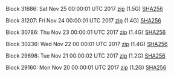 Block 31686: Sat Nov 25 00:00:01 UTC 2017 [zip](https://transfer.sh/e7QH7/bootstrap.dat.20171125.zip) (1.5G) [SHA256](https://transfer.sh/3148A/sha256.txt)

Block 31207: Fri Nov 24 00:00:01 UTC 2017 [zip](https://transfer.sh/v1oRT/bootstrap.dat.20171124.zip) (1.4G) [SHA256](https://transfer.sh/MYSIE/sha256.txt)

Block 30786: Thu Nov 23 00:00:01 UTC 2017 [zip](https://transfer.sh/LJ3PL/bootstrap.dat.20171123.zip) (1.4G) [SHA256](https://transfer.sh/10uinW/sha256.txt)

Block 30236: Wed Nov 22 00:00:01 UTC 2017 [zip](https://transfer.sh/NVHjf/bootstrap.dat.20171122.zip) (1.4G) [SHA256](https://transfer.sh/RwR7K/sha256.txt)

Block 29698: Tue Nov 21 00:00:02 UTC 2017 [zip](https://transfer.sh/11S1bf/bootstrap.dat.20171121.zip) (1.2G) [SHA256](https://transfer.sh/9yVH8/sha256.txt)

Block 29160: Mon Nov 20 00:00:01 UTC 2017 [zip](https://transfer.sh/CWiLc/bootstrap.dat.20171120.zip) (1.2G) [SHA256](https://transfer.sh/AAnlO/sha256.txt)
